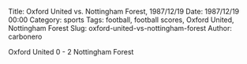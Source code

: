Title: Oxford United vs. Nottingham Forest, 1987/12/19
Date: 1987/12/19 00:00
Category: sports
Tags: football, football scores, Oxford United, Nottingham Forest
Slug: oxford-united-vs-nottingham-forest
Author: carbonero


Oxford United 0 - 2 Nottingham Forest
